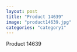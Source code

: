 ```yaml
---
layout: post
title: "Product 14639"
image: "product14639.jpg"
categories: "category1"
---
```

Product 14639
